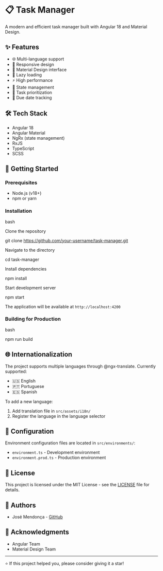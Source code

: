 # 📋 Task Manager

A modern and efficient task manager built with Angular 18 and Material Design.

## ✨ Features

- 🌐 Multi-language support
- 📱 Responsive design
- 🎨 Material Design interface
- 🚀 Lazy loading
- ⚡ High performance
- 🔄 State management
- 🎯 Task prioritization
- 📅 Due date tracking

## 🛠️ Tech Stack

- Angular 18
- Angular Material
- NgRx (state management)
- RxJS
- TypeScript
- SCSS

## 🚀 Getting Started

### Prerequisites

- Node.js (v18+)
- npm or yarn

### Installation

bash

Clone the repository

git clone https://github.com/your-username/task-manager.git

Navigate to the directory

cd task-manager

Install dependencies

npm install

Start development server

npm start

The application will be available at `http://localhost:4200`

### Building for Production

bash

npm run build

## 🌐 Internationalization

The project supports multiple languages through @ngx-translate. Currently supported:

- 🇺🇸 English
- 🇵🇹 Portuguese
- 🇪🇸 Spanish

To add a new language:

1. Add translation file in `src/assets/i18n/`
2. Register the language in the language selector

## 🔧 Configuration

Environment configuration files are located in `src/environments/`:

- `environment.ts` - Development environment
- `environment.prod.ts` - Production environment

## 📝 License

This project is licensed under the MIT License - see the [LICENSE](LICENSE) file for details.

## 👥 Authors

- José Mendonça - [GitHub](https://github.com/MendoncaJose)

## 🙏 Acknowledgments

- Angular Team
- Material Design Team

---

⭐ If this project helped you, please consider giving it a star!
